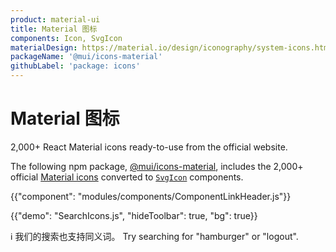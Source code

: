 ```yaml
---
product: material-ui
title: Material 图标
components: Icon, SvgIcon
materialDesign: https://material.io/design/iconography/system-icons.html
packageName: '@mui/icons-material'
githubLabel: 'package: icons'
---
```


# Material 图标

<p class="description">2,000+ React Material icons ready-to-use from the official website.</p>

The following npm package, [@mui/icons-material](https://www.npmjs.com/package/@mui/icons-material), includes the 2,000+ official [Material icons](https://fonts.google.com/icons) converted to [`SvgIcon`](/material-ui/api/svg-icon/) components.

{{"component": "modules/components/ComponentLinkHeader.js"}}

{{"demo": "SearchIcons.js", "hideToolbar": true, "bg": true}}

ℹ️ 我们的搜索也支持同义词。 Try searching for "hamburger" or "logout".
